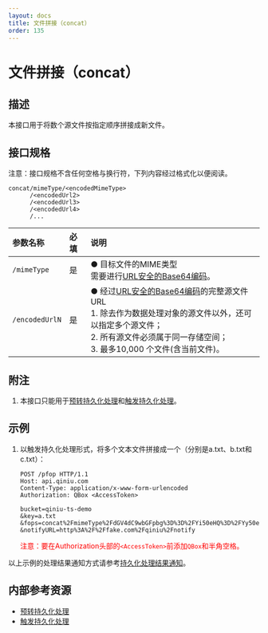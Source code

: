 ```yaml
---
layout: docs
title: 文件拼接（concat）
order: 135
---
```


<a id="concat"></a>
# 文件拼接（concat）

<a id="concat-description"></a>
## 描述

本接口用于将数个源文件按指定顺序拼接成新文件。

<a id="concat-specification"></a>
## 接口规格

注意：接口规格不含任何空格与换行符，下列内容经过格式化以便阅读。  

```
concat/mimeType/<encodedMimeType>
      /<encodedUrl2>
      /<encodedUrl3>
      /<encodedUrl4>
      /...
```

参数名称                | 必填 | 说明
:---------------------- | :--- | :---------------------------------------------------------------
`/mimeType`             | 是   | ● 目标文件的MIME类型<br>需要进行[URL安全的Base64编码][urlsafeBase64Href]。
`/encodedUrlN`          | 是   | ● 经过[URL安全的Base64编码][urlsafeBase64Href]的完整源文件URL<br>1. 除去作为数据处理对象的源文件以外，还可以指定多个源文件；<br>2. 所有源文件必须属于同一存储空间；<br>3. 最多10,000 个文件(含当前文件)。

<a id="concat-remarks"></a>
## 附注

1. 本接口只能用于[预转持久化处理][persistentOpsHref]和[触发持久化处理][pfopHref]。

<a id="concat-samples"></a>
## 示例

1. 以触发持久化处理形式，将多个文本文件拼接成一个（分别是a.txt、b.txt和c.txt）：  

	```
    POST /pfop HTTP/1.1
    Host: api.qiniu.com
    Content-Type: application/x-www-form-urlencoded
    Authorization: QBox <AccessToken>

    bucket=qiniu-ts-demo
    &key=a.txt
    &fops=concat%2FmimeType%2FdGV4dC9wbGFpbg%3D%3D%2FYi50eHQ%3D%2FYy50eHQ%3D
    &notifyURL=http%3A%2F%2Ffake.com%2Fqiniu%2Fnotify
	```

	<span style="color: red;">注意：要在Authorization头部的`<AccessToken>`前添加`QBox`和半角空格。</span>

以上示例的处理结果通知方式请参考[持久化处理结果通知][pfopNotificationHref]。  

<a id="concat-internal-resources"></a>
## 内部参考资源

- [预转持久化处理][persistentOpsHref]
- [触发持久化处理][pfopHref]

[persistentOpsHref]: http://developer.qiniu.com/docs/v6/api/reference/security/put-policy.html#put-policy-persistent-ops "预转持久化处理"
[pfopHref]:          http://developer.qiniu.com/docs/v6/api/reference/fop/pfop/pfop.html "触发持久化处理"
[pfopNotificationHref]: http://developer.qiniu.com/docs/v6/api/reference/fop/pfop/pfop.html#pfop-notification "持久化处理结果通知"

[urlsafeBase64Href]: http://developer.qiniu.com/docs/v6/api/overview/appendix.html#urlsafe-base64 "URL安全的Base64编码"
